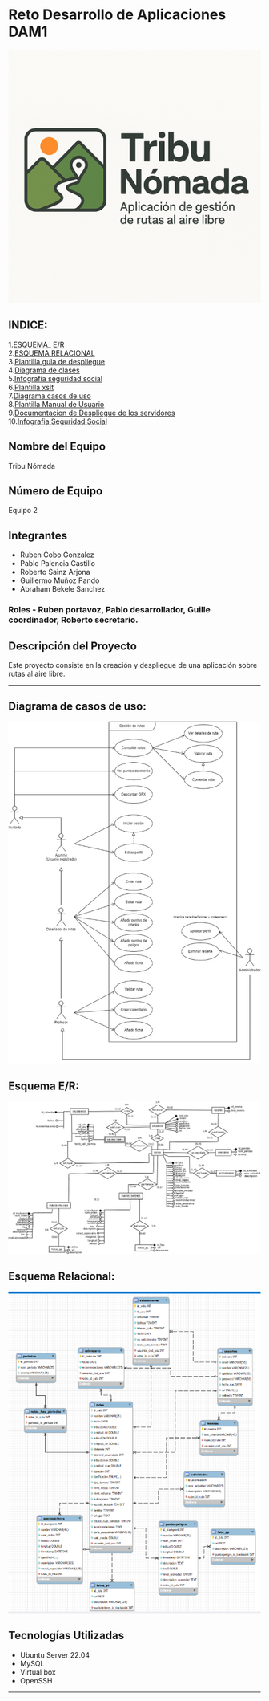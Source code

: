 # Reto Desarrollo de Aplicaciones DAM1  

![Logo](logo-tribu-nomada.png)

## INDICE:  
1.[ESQUEMA_ E/R](./Bases%20de%20datos/diagrama_ER_FINAL.png)  
2.[ESQUEMA RELACIONAL](https://github.com/rSainz21/DAM1_EQUIPO2_2425/blob/main/Bases%20de%20datos/relacional.PNG)  
3.[Plantilla guia de despliegue](./PLANTILLA%20GUIA%20DE%20DESPLIEGUE.docx)  
4.[Diagrama de clases](https://github.com/rSainz21/DAM1_EQUIPO2_2425/blob/rama-diagrama-de-clases/Diagrama%20de%20clases%20(sin%20m%C3%A9todos).jpg)  
5.[Infografia seguridad social](https://github.com/rSainz21/DAM1_EQUIPO2_2425/blob/main/Infograf%C3%ADa%20Seguridad%20Social.pdf)  
6.[Plantilla xslt](https://github.com/rSainz21/DAM1_EQUIPO2_2425/blob/creacion-de-plantillas-xslt/plantilla_xslt_grupo2.xslt)  
7.[Diagrama casos de uso](Diagrama%20de%20casos.jpg)  
8.[Plantilla Manual de Usuario](https://github.com/rSainz21/DAM1_EQUIPO2_2425/blob/main/plantilla-manual-usuario.docx)  
9.[Documentacion de Despliegue de los servidores](https://github.com/rSainz21/DAM1_EQUIPO2_2425/blob/main/documentacion-guia-despliegue-servidores.docx)  
10.[Infografia Seguridad Social](https://github.com/rSainz21/DAM1_EQUIPO2_2425/blob/main/Infograf%C3%ADa%20Seguridad%20Social.pdf)  


## Nombre del Equipo  
Tribu Nómada  

## Número de Equipo  
Equipo 2   
  
## Integrantes  
- Ruben Cobo Gonzalez  
- Pablo Palencia Castillo  
- Roberto Sainz Arjona  
- Guillermo Muñoz Pando  
- Abraham Bekele Sanchez  
### Roles - Ruben portavoz, Pablo desarrollador, Guille coordinador, Roberto secretario.  
  
## Descripción del Proyecto  
Este proyecto consiste en la creación y despliegue de una aplicación sobre rutas al aire libre.  

---  

## Diagrama de casos de uso:  

![Diagrama casos de uso](Diagrama%20de%20casos.jpg)  


## Esquema E/R:  

![Esquema E/R](./Bases%20de%20datos/diagrama_ER_FINAL.png)   

## Esquema Relacional:  
![Esquema Relacional](./Bases%20de%20datos/relacional.PNG)  


## Tecnologías Utilizadas  
- Ubuntu Server 22.04  
- MySQL   
- Virtual box  
- OpenSSH  

---  
